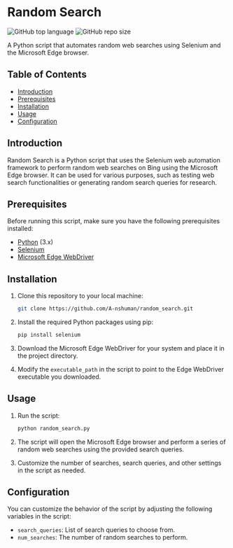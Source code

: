 # Random Search

![GitHub top language](https://img.shields.io/github/languages/top/A-nshuman/random_search)
![GitHub repo size](https://img.shields.io/github/repo-size/A-nshuman/random_search?color=yellow)

A Python script that automates random web searches using Selenium and the Microsoft Edge browser.

## Table of Contents
- [Introduction](#introduction)
- [Prerequisites](#prerequisites)
- [Installation](#installation)
- [Usage](#usage)
- [Configuration](#configuration)

## Introduction
Random Search is a Python script that uses the Selenium web automation framework to perform random web searches on Bing using the Microsoft Edge browser. It can be used for various purposes, such as testing web search functionalities or generating random search queries for research.

## Prerequisites
Before running this script, make sure you have the following prerequisites installed:
- [Python](https://www.python.org/) (3.x)
- [Selenium](https://selenium-python.readthedocs.io/)
- [Microsoft Edge WebDriver](https://developer.microsoft.com/en-us/microsoft-edge/tools/webdriver/)

## Installation
1. Clone this repository to your local machine:
   ```bash
   git clone https://github.com/A-nshuman/random_search.git

2. Install the required Python packages using pip:
   ```bash
   pip install selenium

3. Download the Microsoft Edge WebDriver for your system and place it in the project directory.

4. Modify the `executable_path` in the script to point to the Edge WebDriver executable you downloaded.

## Usage

1. Run the script:
   ```bash
   python random_search.py

2. The script will open the Microsoft Edge browser and perform a series of random web searches using the provided search queries.

3. Customize the number of searches, search queries, and other settings in the script as needed.

## Configuration
You can customize the behavior of the script by adjusting the following variables in the script:

- `search_queries`: List of search queries to choose from.
- `num_searches`: The number of random searches to perform.
